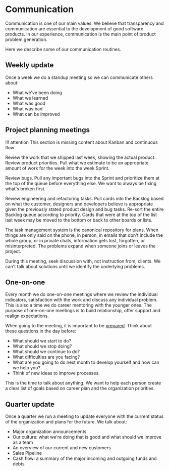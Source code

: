 # Communication

Communication is one of our main values. We believe that transparency and communication are essential to the development of good software products. In our experience, communication is the main point of product problem generation.

Here we describe some of our communication routines.

## Weekly update

Once a week we do a standup meeting so we can communicate others about:

* What we've been doing
* What we learned
* What was good
* What was bad
* What can be improved

## Project planning meetings

!!! attention
    This section is missing content about Kanban and continuous flow

Review the work that we shipped last week, showing the actual product. Review product priorities. Pull what we estimate to be an appropriate amount of work for the week into the week Sprint.

Review bugs. Pull any important bugs into the Sprint and prioritize them at the top of the queue before everything else. We want to always be fixing what's broken first.

Review engineering and refactoring tasks. Pull cards into the Backlog based on what the customer, designers and developers believe is appropriate given the previously stated product design and bug tasks. Re-sort the entire Backlog queue according to priority. Cards that were at the top of the list last week may be moved to the bottom or back to other boards or lists.

The task management system is the canonical repository for plans. When things are only said on the phone, in person, in emails that don't include the whole group, or in private chats, information gets lost, forgotten, or misinterpreted. The problems expand when someone joins or leaves the project.

During this meeting, seek discussion with, not instruction from, clients. We can't talk about solutions until we identify the underlying problems.

## One-on-one

Every month we do one-on-one meetings where we review the individual indicators, satisfaction with the work and discuss any individual problem. This is also a time we do career mentoring with the younger ones. The purpose of one-on-one meetings is to build relationship, offer support and realign expectations.

When going to the meeting, it is important to be [prepared](https://m.signalvnoise.com/how-to-prepare-for-a-one-on-one-meeting-as-an-employee-fc2a46912a4c). Think about these questions in the day before:

* What should we start to do?
* What should we stop doing?
* What should we continue to do?
* What difficulties are you facing?
* What are you going to do next month to develop yourself and how can we help you?
* Think of new ideas to improve processes.

This is the time to talk about anything. We want to help each person create a clear list of goals based on career plan and the organization priorities.

## Quarter update

Once a quarter we run a meeting to update everyone with the current status of the organization and plans for the future. We talk about:

* Major organization announcements
* Our culture: what we're doing that is good and what should we improve as a team
* An overview of our current and new customers
* Sales Pipeline
* Cash flow: a summary of the major incoming and outgoing funds and debts

